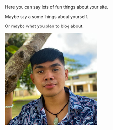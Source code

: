 Here you can say lots of fun things about your site.

Maybe say a some things about yourself.

Or maybe what you plan to blog about.

<img src="assets/PhotogromGuam.jpeg" alt="PhotogromGuam" width="300">

